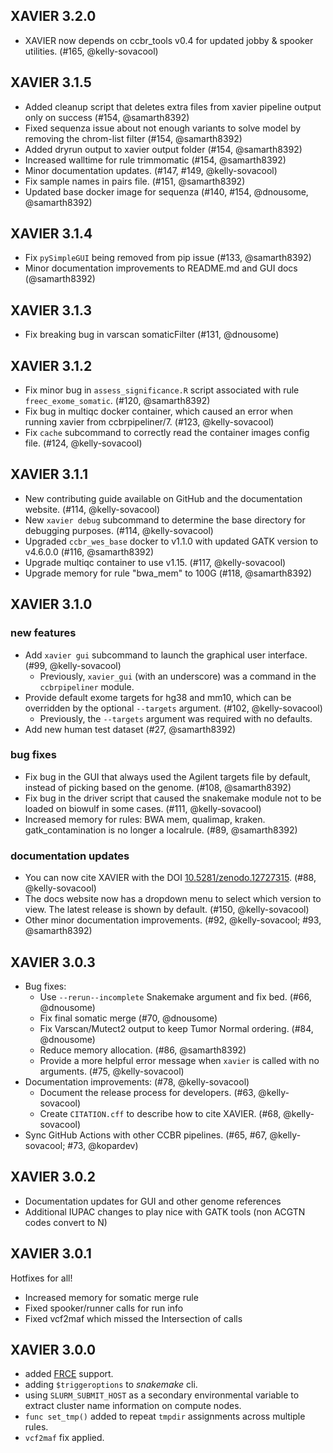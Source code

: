 ## XAVIER 3.2.0

- XAVIER now depends on ccbr_tools v0.4 for updated jobby & spooker utilities. (#165, @kelly-sovacool)

## XAVIER 3.1.5

- Added cleanup script that deletes extra files from xavier pipeline output only on success (#154, @samarth8392)
- Fixed sequenza issue about not enough variants to solve model by removing the chrom-list filter (#154, @samarth8392)
- Added dryrun output to xavier output folder (#154, @samarth8392)
- Increased walltime for rule trimmomatic (#154, @samarth8392)
- Minor documentation updates. (#147, #149, @kelly-sovacool)
- Fix sample names in pairs file. (#151, @samarth8392)
- Updated base docker image for sequenza (#140, #154, @dnousome, @samarth8392)

## XAVIER 3.1.4

- Fix `pySimpleGUI` being removed from pip issue (#133, @samarth8392)
- Minor documentation improvements to README.md and GUI docs (@samarth8392)

## XAVIER 3.1.3

- Fix breaking bug in varscan somaticFilter (#131, @dnousome)

## XAVIER 3.1.2

- Fix minor bug in `assess_significance.R` script associated with rule `freec_exome_somatic`. (#120, @samarth8392)
- Fix bug in multiqc docker container, which caused an error when running xavier from ccbrpipeliner/7. (#123, @kelly-sovacool)
- Fix `cache` subcommand to correctly read the container images config file. (#124, @kelly-sovacool)

## XAVIER 3.1.1

- New contributing guide available on GitHub and the documentation website. (#114, @kelly-sovacool)
- New `xavier debug` subcommand to determine the base directory for debugging purposes. (#114, @kelly-sovacool)
- Upgraded `ccbr_wes_base` docker to v1.1.0 with updated GATK version to v4.6.0.0 (#116, @samarth8392)
- Upgrade multiqc container to use v1.15. (#117, @kelly-sovacool)
- Upgrade memory for rule "bwa_mem" to 100G (#118, @samarth8392)

## XAVIER 3.1.0

### new features

- Add `xavier gui` subcommand to launch the graphical user interface. (#99, @kelly-sovacool)
  - Previously, `xavier_gui` (with an underscore) was a command in the `ccbrpipeliner` module.
- Provide default exome targets for hg38 and mm10, which can be overridden by the optional `--targets` argument. (#102, @kelly-sovacool)
  - Previously, the `--targets` argument was required with no defaults.
- Add new human test dataset (#27, @samarth8392)

### bug fixes

- Fix bug in the GUI that always used the Agilent targets file by default, instead of picking based on the genome. (#108, @samarth8392)
- Fix bug in the driver script that caused the snakemake module not to be loaded on biowulf in some cases. (#111, @kelly-sovacool)
- Increased memory for rules: BWA mem, qualimap, kraken. gatk_contamination is no longer a localrule. (#89, @samarth8392)

### documentation updates

- You can now cite XAVIER with the DOI [10.5281/zenodo.12727315](https://doi.org/10.5281/zenodo.12727315). (#88, @kelly-sovacool)
- The docs website now has a dropdown menu to select which version to view. The latest release is shown by default. (#150, @kelly-sovacool)
- Other minor documentation improvements. (#92, @kelly-sovacool; #93, @samarth8392)

## XAVIER 3.0.3

- Bug fixes:
  - Use `--rerun--incomplete` Snakemake argument and fix bed. (#66, @dnousome)
  - Fix final somatic merge (#70, @dnousome)
  - Fix Varscan/Mutect2 output to keep Tumor Normal ordering. (#84, @dnousome)
  - Reduce memory allocation. (#86, @samarth8392)
  - Provide a more helpful error message when `xavier` is called with no arguments. (#75, @kelly-sovacool)
- Documentation improvements: (#78, @kelly-sovacool)
  - Document the release process for developers. (#63, @kelly-sovacool)
  - Create `CITATION.cff` to describe how to cite XAVIER. (#68, @kelly-sovacool)
- Sync GitHub Actions with other CCBR pipelines. (#65, #67, @kelly-sovacool; #73, @kopardev)

## XAVIER 3.0.2

- Documentation updates for GUI and other genome references
- Additional IUPAC changes to play nice with GATK tools (non ACGTN codes convert to N)

## XAVIER 3.0.1

Hotfixes for all!

- Increased memory for somatic merge rule
- Fixed spooker/runner calls for run info
- Fixed vcf2maf which missed the Intersection of calls

## XAVIER 3.0.0

- added [FRCE](https://ncifrederick.cancer.gov/staff/frce/welcome) support.
- adding `$triggeroptions` to _snakemake_ cli.
- using `SLURM_SUBMIT_HOST` as a secondary environmental variable to extract cluster name information on compute nodes.
- `func set_tmp()` added to repeat `tmpdir` assignments across multiple rules.
- `vcf2maf` fix applied.
